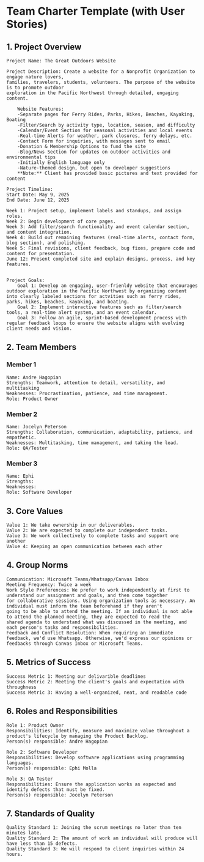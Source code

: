# Team Charter Template (with User Stories)
## 1. Project Overview

    Project Name: The Great Outdoors Website
    
    Project Description: Create a website for a Nonprofit Organization to engage nature lovers, 
    families, travelers, students, volunteers. The purpose of the website is to promote outdoor 
    exploration in the Pacific Northwest through detailed, engaging content. 
    
        Website Features:
        -Separate pages for Ferry Rides, Parks, Hikes, Beaches, Kayaking, Boating
        -Filter/Search by activity type, location, season, and difficulty
        -Calendar/Event Section for seasonal activities and local events
        -Real-time Alerts for weather, park closures, ferry delays, etc.
        -Contact Form for inquiries, with messages sent to email
        -Donation & Membership Options to fund the site
        -Blog/News Section for updates on outdoor activities and environmental tips
        -Initially English language only
        -Nature-themed design, but open to developer suggestions
        **Note:** Client has provided basic pictures and text provided for content
    
    Project Timeline:
    Start Date: May 9, 2025
    End Date: June 12, 2025

    Week 1: Project setup, implement labels and standups, and assign roles.
    Week 2: Begin development of core pages.
    Week 3: Add filter/search functionality and event calendar section, and content integration.
    Week 4: Build out remaining features (real-time alerts, contact form, blog section), and polishing. 
    Week 5: Final revisions, client feedback, bug fixes, prepare code and content for presentation. 
    June 12: Present completed site and explain designs, process, and key features. 
    
    
    Project Goals:
        Goal 1: Develop an engaging, user-frienldy website that encourages outdoor exploration in the Pacific Northwest by organizing content into clearly labeled sections for actvities such as ferry rides, parks, hikes, beaches, kayaking, and boating.
        Goal 2: Implement interactive features such as filter/search tools, a real-time alert system, and an event calendar.
        Goal 3: Follow an agile, sprint-based development process with regular feedback loops to ensure the website aligns with evolving client needs and vision. 

## 2. Team Members

### Member 1

    Name: Andre Hagopian
    Strengths: Teamwork, attention to detail, versatility, and multitasking
    Weaknesses: Procrastination, patience, and time management.
    Role: Product Owner 

### Member 2

    Name: Jocelyn Peterson
    Strengths: Collaboration, communication, adaptability, patience, and empathetic.
    Weaknesses: Multitasking, time management, and taking the lead.  
    Role: QA/Tester

### Member 3

    Name: Ephi
    Strengths:
    Weaknesses:
    Role: Software Developer

## 3. Core Values

    Value 1: We take ownership in our deliverables.
    Value 2: We are expected to complete our independent tasks.
    Value 3: We work collectively to complete tasks and support one another
    Value 4: Keeping an open communication between each other

## 4. Group Norms

    Communication: Microsoft Teams/Whatsapp/Canvas Inbox
    Meeting Frequency: Twice a week
    Work Style Preferences: We prefer to work independently at first to understand our assignment and goals, and then come together 
    for collaborative sessions. Using organization tools as necessary. An individual must inform the team beforehand if they aren't 
    going to be able to attend the meeting. If an individual is not able to attend the planned meeting, they are expected to read the 
    shared agenda to understand what was discussed in the meeting, and each person's tasks and responsibilities.
    Feedback and Conflict Resolution: When requiring an immediate feedback, we'd use Whatsapp. Otherwise, we'd express our opinions or 
    feedbacks through Canvas Inbox or Microsoft Teams. 

## 5. Metrics of Success

    Success Metric 1: Meeting our delivarible deadlines
    Success Metric 2: Meeting the client's goals and expectation with throughness 
    Success Metric 3: Having a well-organized, neat, and readable code

## 6. Roles and Responsibilities

    Role 1: Product Owner
    Responsibilities: Identify, measure and maximize value throughout a product's lifecycle by managing the Product Backlog.
    Person(s) responsible: Andre Hagopian

    Role 2: Software Developer
    Responsibilities: Develop software applications using programming languages. 
    Person(s) responsible: Ephi Molla

    Role 3: QA Tester
    Responsibilities: Ensure the application works as expected and identify defects that must be fixed. 
    Person(s) responsible: Jocelyn Peterson

## 7. Standards of Quality

    Quality Standard 1: Joining the scrum meetings no later than ten minutes late.
    Quality Standard 2: The amount of work an individual will produce will have less than 15 defects. 
    Quality Standard 3: We will respond to client inquiries within 24 hours.
